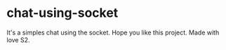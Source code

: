 # chat-using-socket
It's a simples chat using the socket. Hope you like this project. Made with love S2. 
